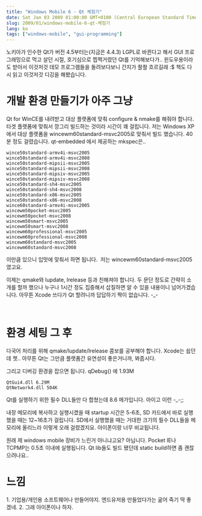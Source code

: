 ```yaml
---
title: "Windows Mobile 6 - Qt 체험기"
date: Sat Jan 03 2009 01:00:00 GMT+0100 (Central European Standard Time)
slug: 2009/01/windows-mobile-6-qt-체험기
lang: ko
tags: ["windows-mobile", "gui-programming"]
---
```


노키아가 인수한 Qt가 버전 4.5부터는(지금은 4.4.3) LGPL로 바뀐다고 해서 GUI 프로그래밍으로 먹고 살던 시절, 호기심으로 찝쩍거렸던 Qt를 기억해보다가.. 윈도우용이라도 받아서 이것저것 데모 프로그램들을 돌려보다보니 간지가 좔좔 흐르길래 :$ 책도 다시 읽고 이것저것 디깅을 해봤습니다. &#13;

# 개발 환경 만들기가 아주 그냥

Qt for WinCE를 내려받고 대상 플랫폼에 맞춰 configure & nmake를 해줘야 합니다. 타겟 플랫폼에 맞춰서 깡그리 빌드하는 것이라 시간이 꽤 걸립니다. 저는 Windows XP에서 대상 플랫폼을 wincewm60standard-msvc2005로 맞춰서 빌드 했습니다. 40분 정도 걸렸습니다. qt-embedded 에서 제공하는 mkspec은..&#13;

```
wince50standard-armv4i-msvc2005
wince50standard-armv4i-msvc2008
wince50standard-mipsii-msvc2005
wince50standard-mipsii-msvc2008
wince50standard-mipsiv-msvc2005
wince50standard-mipsiv-msvc2008
wince50standard-sh4-msvc2005
wince50standard-sh4-msvc2008
wince50standard-x86-msvc2005
wince50standard-x86-msvc2008
wince60standard-armv4i-msvc2005
wincewm50pocket-msvc2005
wincewm50pocket-msvc2008
wincewm50smart-msvc2005
wincewm50smart-msvc2008
wincewm60professional-msvc2005
wincewm60professional-msvc2008
wincewm60standard-msvc2005
wincewm60standard-msvc2008
```

이만큼 있으니 입맛에 맞춰서 하면 됩니다.  저는 wincewm60standard-msvc2005 였고요.&#13;

이제는 qmake와 lupdate, lrelease 등과 친해져야 합니다. 두 문단 정도로 간략히 소개를 할까 했으나 누구나 1시간 정도 집중해서 삽질하면 알 수 있을 내용이니 넘어가겠습니다. 아무튼 Xcode 쓰다가 Qt 할려니까 답답하기 짝이 없습니다. -_- &#13;

 &#13;

# 환경 세팅 그 후 

&#13;

다국어 처리를 위해 qmake/lupdate/lrelease 콤보를 공부해야 합니다. Xcode는 쉽던데 쳇.. 아무튼 Qt는 그만큼 플랫폼간 유연성이 좋은거니까, 봐줍시다.&#13;

그리고 디버깅 환경을 잡으면 됩니다. qDebug() 에 1.93M&#13;

```
QtGui4.dll 6.29M
QtNetwork4.dll 504K
```

Qt를 실행하기 위한 필수 DLL들만 다 합쳤는데 8.6 메가입니다. 아이고 이런 -_-;;&#13;

내장 메모리에 복사하고 실행시켰을 때 startup 시간은 5-6초, SD 카드에서 바로 실행했을 때는 12~16초가 걸립니다. SD에서 실행했을 때는 거대한 크기의 필수 DLL들을 메모리에 올리느라 이렇게 오래 걸렸겠지요. 아이폰이랑 너무 비교됩니다. &#13;

원래 제 windows mobile 장비가 느린거 아니냐고요? 아닙니다. Pocket IE나 TCPMP는 0.5초 이내에 실행됩니다. Qt lib들도 빌드 됐던데 static build하면 좀 괜찮으려나요..

# 느낌

1. 기업용/개인용 소프트웨어나 만들어야지. 엔드유저용 만들었다가는 굶어 죽기 딱 좋겠네.
2. 그래 아이폰이나 하자.
